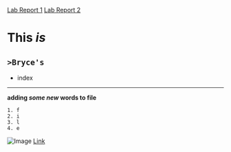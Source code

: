 [Lab Report 1](lab-report-1-week-2.html)
[Lab Report 2](lab-report-2-week-4.html)

# **This** *is* 

## `>Bryce's`
- index 
---
**adding *some new* words to file**
```
1. f
2. i
3. l
4. e
```
![Image](https://i.kym-cdn.com/entries/icons/original/000/027/475/Screen_Shot_2018-10-25_at_11.02.15_AM.png)
[Link](http://a.com)

